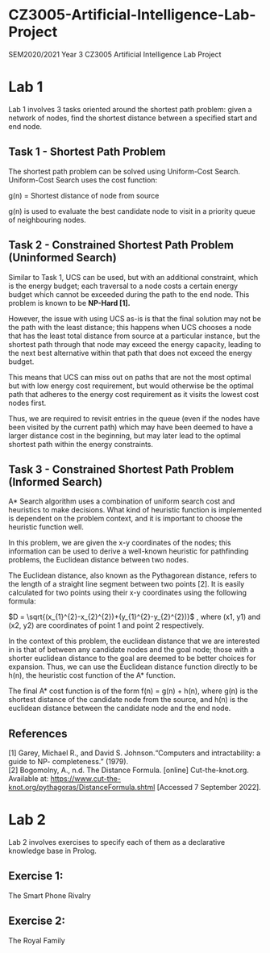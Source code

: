 # CZ3005-Artificial-Intelligence-Lab-Project
SEM2020/2021 Year 3 CZ3005 Artificial Intelligence Lab Project

# Lab 1

Lab 1 involves 3 tasks oriented around the shortest path problem: given a network of nodes, find the shortest distance between a specified start and end node.

## Task 1 - Shortest Path Problem
The shortest path problem can be solved using Uniform-Cost Search. Uniform-Cost Search uses the cost function:

g(n) = Shortest distance of node from source

g(n) is used to evaluate the best candidate node to visit in a priority queue of neighbouring nodes. 

## Task 2 - Constrained Shortest Path Problem (Uninformed Search)
Similar to Task 1, UCS can be used, but with an additional constraint, which is the energy budget; each traversal to a node costs a certain energy budget which cannot be exceeded during the path to the end node. This problem is known to be **NP-Hard [1].**

However, the issue with using UCS as-is is that the final solution may not be the path with the least distance; this happens when UCS chooses a node that has the least total distance from source at a particular instance, but the shortest path through that node may exceed the energy capacity, leading to the next best alternative within that path that does not exceed the energy budget. 

This means that UCS can miss out on paths that are not the most optimal but with low energy cost requirement, but would otherwise be the optimal path that adheres to the energy cost requirement as it visits the lowest cost nodes first.

Thus, we are required to revisit entries in the queue (even if the nodes have been visited by the current path) which may have been deemed to have a larger distance cost in the beginning, but may later lead to the optimal shortest path within the energy constraints.

## Task 3 - Constrained Shortest Path Problem (Informed Search)
A* Search algorithm uses a combination of uniform search cost and heuristics to make decisions. What kind of heuristic function is implemented is dependent on the problem context, and it is important to choose the heuristic function well. 

In this problem, we are given the x-y coordinates of the nodes; this information can be used to derive a well-known heuristic for pathfinding problems, the Euclidean distance between two nodes. 

The Euclidean distance, also known as the Pythagorean distance, refers to the length of a straight line segment between two points [2]. It is easily calculated for two points using their x-y coordinates using the following formula:

$D = \sqrt{(x_{1}^{2}-x_{2}^{2})+(y_{1}^{2}-y_{2}^{2})}$ , where (x1, y1) and (x2, y2) are coordinates of point 1 and point 2 respectively.

In the context of this problem, the euclidean distance that we are interested in is that of between any candidate nodes and the goal node; those with a shorter euclidean distance to the goal are deemed to be better choices for expansion. Thus, we can use the Euclidean distance function directly to be h(n), the heuristic cost function of the A* function.

The final A* cost function is of the form f(n) = g(n) + h(n), where g(n) is the shortest distance of the candidate node from the source, and h(n) is the euclidean distance between the candidate node and the end node.

## References
[1] Garey, Michael R., and David S. Johnson.“Computers and intractability: a guide to NP-
completeness.” (1979).  
[2] Bogomolny, A., n.d. The Distance Formula. [online] Cut-the-knot.org. Available at: <https://www.cut-the-knot.org/pythagoras/DistanceFormula.shtml> [Accessed 7 September 2022].



# Lab 2

Lab 2 involves exercises to specify each of them as a declarative knowledge base in Prolog.

## Exercise 1: 
The Smart Phone Rivalry

## Exercise 2: 
The Royal Family



